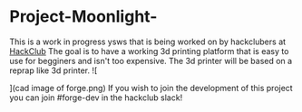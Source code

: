 # Project-Moonlight-
This is a work in progress ysws that is being worked on by hackclubers at [HackClub](https://hackclub.com/)
The goal is to have a working 3d printing platform that is easy to use for begginers and isn't too expensive.
The 3d printer will be based on a reprap like 3d printer.
![
    
](cad image of forge.png)
If you wish to join the development of this project you can join #forge-dev in the hackclub slack!
